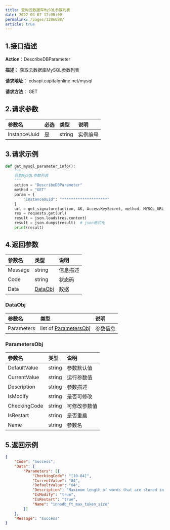 ```yaml
---
title: 查询云数据库MySQL参数列表
date: 2022-03-07 17:00:00
permalink: /pages/1206098/
article: true
---
```



## 1.接口描述

**Action**：DescribeDBParameter

**描述**： 获取云数据库MySQL参数列表

**请求地址**： cdsapi.capitalonline.net/mysql

**请求方法**： GET

## 2.请求参数

| 参数名       | 必选 | 类型   | 说明     |
| :----------- | :--- | :----- | :------- |
| InstanceUuid | 是   | string | 实例编号 |

## 3.请求示例

```python
def get_mysql_parameter_info():
    """
    获取MySQL参数列表
    """
    action = "DescribeDBParameter"
    method = "GET"
    param = {
        "InstanceUuid": "********************"
    }
    url = get_signature(action, AK, AccessKeySecret, method, MYSQL_URL, param)
    res = requests.get(url)
    result = json.loads(res.content)
    result = json.dumps(result)  # json格式化
    print(result)
```

## 4.返回参数

| 参数名  | 类型                | 说明     |
| :------ | :------------------ | :------- |
| Message | string              | 信息描述 |
| Code    | string              | 状态码   |
| Data    | [DataObj](#dataobj) | 数据     |

### DataObj

| 参数名     | 类型                                    | 说明     |
| :--------- | :-------------------------------------- | :------- |
| Parameters | list of [ParametersObj](#parametersobj) | 参数信息 |

### ParametersObj

| 参数名       | 类型   | 说明         |
| :----------- | :----- | :----------- |
| DefaultValue | string | 参数默认值   |
| CurrentValue | string | 运行参数值   |
| Description  | string | 参数描述     |
| IsModify     | string | 是否可修改   |
| CheckingCode | string | 可修改参数值 |
| IsRestart    | string | 是否重启     |
| Name         | string | 参数名       |

## 5.返回示例

```json
{
    "Code": "Success",
    "Data": {
        "Parameters": [{
            "CheckingCode": "[10-84]",
            "CurrentValue": "84",
            "DefaultValue": "84",
            "Description": "Maximum length of words that are stored in an InnoDB FULLTEXT index.",
            "IsModify": "true",
            "IsRestart": "true",
            "Name": "innodb_ft_max_token_size"
        }]
    },
    "Message": "success"
}
```


